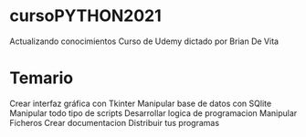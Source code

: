 # cursoPYTHON2021
Actualizando conocimientos Curso de Udemy dictado por Brian De Vita
# Temario
Crear interfaz gráfica con Tkinter
Manipular base de datos con SQlite
Manipular todo tipo de scripts
Desarrollar logica de programacion
Manipular Ficheros
Crear documentacion
Distribuir tus programas
